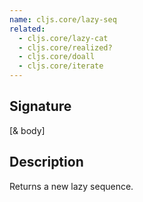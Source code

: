 ```yaml
---
name: cljs.core/lazy-seq
related:
  - cljs.core/lazy-cat
  - cljs.core/realized?
  - cljs.core/doall
  - cljs.core/iterate
---
```


## Signature
[& body]


## Description

Returns a new lazy sequence.
